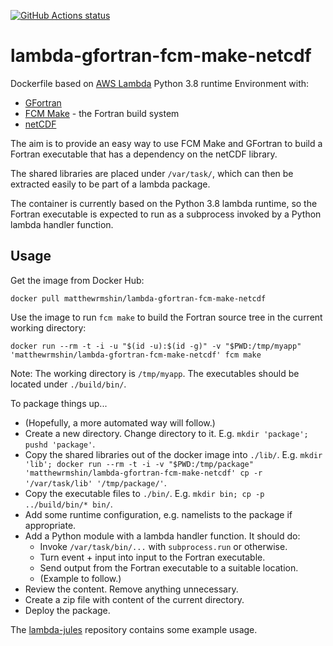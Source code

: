 <p>
  <a href="https://github.com/matthewrmshin/lambda-gfortran-fcm-make-netcdf/actions"><img alt="GitHub Actions status" src="https://github.com/matthewrmshin/lambda-gfortran-fcm-make-netcdf/workflows/Docker%20Image%20CI/badge.svg"></a>
</p>


# lambda-gfortran-fcm-make-netcdf

Dockerfile based on [AWS Lambda](https://hub.docker.com/r/lambci/lambda/)
Python 3.8 runtime Environment with:
* [GFortran](https://gcc.gnu.org/wiki/GFortran)
* [FCM Make](https://github.com/metomi/fcm/) - the Fortran build system
* [netCDF](https://www.unidata.ucar.edu/software/netcdf/)

The aim is to provide an easy way to use FCM Make and GFortran to build a
Fortran executable that has a dependency on the netCDF library.

The shared libraries are placed under `/var/task/`, which can then be extracted
easily to be part of a lambda package.

The container is currently based on the Python 3.8 lambda runtime, so the
Fortran executable is expected to run as a subprocess invoked by a Python
lambda handler function.

## Usage

Get the image from Docker Hub:

`docker pull matthewrmshin/lambda-gfortran-fcm-make-netcdf`

Use the image to run `fcm make` to build the Fortran source tree in the current
working directory:

`docker run --rm -t -i -u "$(id -u):$(id -g)" -v "$PWD:/tmp/myapp" 'matthewrmshin/lambda-gfortran-fcm-make-netcdf' fcm make`

Note: The working directory is `/tmp/myapp`. The executables should be located
under `./build/bin/`.

To package things up...
* (Hopefully, a more automated way will follow.)
* Create a new directory. Change directory to it.
  E.g. `mkdir 'package'; pushd 'package'`.
* Copy the shared libraries out of the docker image into `./lib/`.
  E.g. `mkdir 'lib'; docker run --rm -t -i -v "$PWD:/tmp/package" 'matthewrmshin/lambda-gfortran-fcm-make-netcdf' cp -r '/var/task/lib' '/tmp/package/'`.
* Copy the executable files to `./bin/`. E.g. `mkdir bin; cp -p ../build/bin/* bin/`.
* Add some runtime configuration, e.g. namelists to the package if appropriate.
* Add a Python module with a lambda handler function. It should do:
  * Invoke `/var/task/bin/...` with `subprocess.run` or otherwise.
  * Turn event + input into input to the Fortran executable.
  * Send output from the Fortran executable to a suitable location.
  * (Example to follow.)
* Review the content. Remove anything unnecessary.
* Create a zip file with content of the current directory.
* Deploy the package.

The [lambda-jules](https://github.com/matthewrmshin/lambda-jules) repository
contains some example usage.
